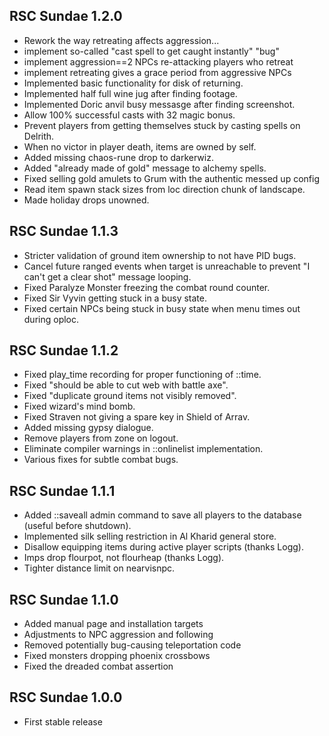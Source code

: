 RSC Sundae 1.2.0
----------------

* Rework the way retreating affects aggression...
* implement so-called "cast spell to get caught instantly" "bug"
* implement aggression==2 NPCs re-attacking players who retreat
* implement retreating gives a grace period from aggressive NPCs
* Implemented basic functionality for disk of returning.
* Implemented half full wine jug after finding footage.
* Implemented Doric anvil busy messasge after finding
  screenshot.
* Allow 100% successful casts with 32 magic bonus.
* Prevent players from getting themselves stuck by
  casting spells on Delrith.
* When no victor in player death, items are owned by self.
* Added missing chaos-rune drop to darkerwiz.
* Added "already made of gold" message to alchemy spells.
* Fixed selling gold amulets to Grum with the authentic
  messed up config
* Read item spawn stack sizes from loc direction chunk of landscape.
* Made holiday drops unowned.

RSC Sundae 1.1.3
----------------

* Stricter validation of ground item ownership to not
  have PID bugs.
* Cancel future ranged events when target is unreachable
  to prevent "I can't get a clear shot" message looping.
* Fixed Paralyze Monster freezing the combat round counter.
* Fixed Sir Vyvin getting stuck in a busy state.
* Fixed certain NPCs being stuck in busy state when menu
  times out during oploc.

RSC Sundae 1.1.2
----------------

* Fixed play_time recording for proper functioning of ::time.
* Fixed "should be able to cut web with battle axe".
* Fixed "duplicate ground items not visibly removed".
* Fixed wizard's mind bomb.
* Fixed Straven not giving a spare key in Shield of Arrav.
* Added missing gypsy dialogue.
* Remove players from zone on logout.
* Eliminate compiler warnings in ::onlinelist implementation.
* Various fixes for subtle combat bugs.

RSC Sundae 1.1.1
----------------

* Added ::saveall admin command to save all players to the
  database (useful before shutdown).
* Implemented silk selling restriction in Al Kharid general store.
* Disallow equipping items during active player scripts (thanks Logg).
* Imps drop flourpot, not flourheap (thanks Logg).
* Tighter distance limit on nearvisnpc.

RSC Sundae 1.1.0
----------------

* Added manual page and installation targets
* Adjustments to NPC aggression and following
* Removed potentially bug-causing teleportation code
* Fixed monsters dropping phoenix crossbows
* Fixed the dreaded combat assertion

RSC Sundae 1.0.0
----------------

* First stable release
